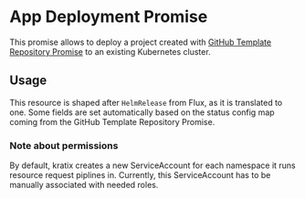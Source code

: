 # App Deployment Promise

This promise allows to deploy a project created with [GitHub Template Repository Promise](../github-template-repo-promise/README.md) to an existing Kubernetes cluster.

## Usage

This resource is shaped after `HelmRelease` from Flux, as it is translated to one. Some fields are set automatically based on the status config map coming from the GitHub Template Repository Promise.

### Note about permissions

By default, kratix creates a new ServiceAccount for each namespace it runs resource request piplines in. Currently, this ServiceAccount has to be manually associated with needed roles.
